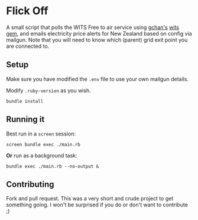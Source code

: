 # Flick Off
A small script that polls the WITS Free to air service using [gchan's](https://github.com/gchan) [wits gem](https://github.com/gchan/wits), and emails electricity price alerts for New Zealand based on config via mailgun.
Note that you will need to know which (parent) grid exit point you are connected to.

## Setup
Make sure you have modified the `.env` file to use your own mailgun details.

Modify `.ruby-version` as you wish.

`bundle install`

## Running it
Best run in a `screen` session:

`screen bundle exec ./main.rb`

**Or** run as a background task:

`bundle exec ./main.rb --no-output &`

## Contributing
Fork and pull request. This was a very short and crude project to get something going. I won't be surprised if you do or don't want to contribute ;)

